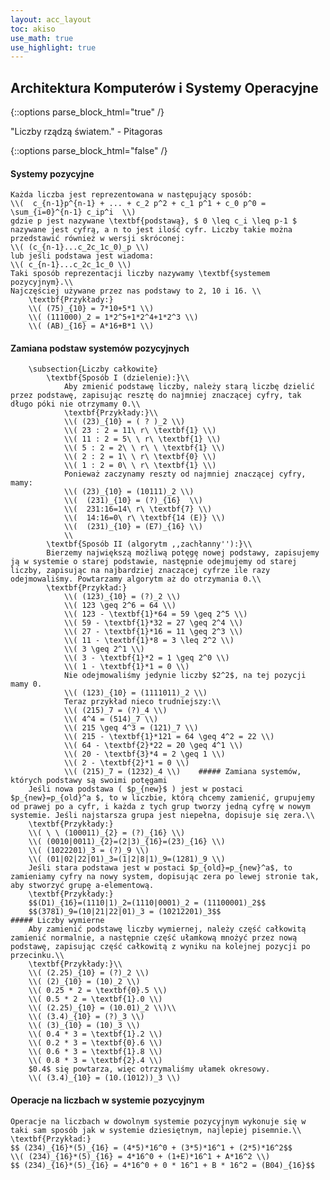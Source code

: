 ```yaml
---
layout: acc_layout
toc: akiso
use_math: true
use_highlight: true
---
```


Architektura Komputerów i Systemy Operacyjne
---

{::options parse_block_html="true" /}
<div class="math-box"><p>"Liczby rządzą światem." - Pitagoras</p></div>
{::options parse_block_html="false" /}

#### Systemy pozycyjne
    Każda liczba jest reprezentowana w następujący sposób:
    \\(  c_{n-1}p^{n-1} + ... + c_2 p^2 + c_1 p^1 + c_0 p^0 = \sum_{i=0}^{n-1} c_ip^i  \\)
    gdzie p jest nazywane \textbf{podstawą}, $ 0 \leq c_i \leq p-1 $ nazywane jest cyfrą, a n to jest ilość cyfr. Liczby takie można przedstawić również w wersji skróconej:
    \\( (c_{n-1}...c_2c_1c_0)_p \\)
    lub jeśli podstawa jest wiadoma:
    \\( c_{n-1}...c_2c_1c_0 \\)
    Taki sposób reprezentacji liczby nazywamy \textbf{systemem pozycyjnym}.\\
    Najczęściej używane przez nas podstawy to 2, 10 i 16. \\
    	\textbf{Przykłady:}
        \\( (75)_{10} = 7*10+5*1 \\)
        \\( (111000)_2 = 1*2^5+1*2^4+1*2^3 \\)
        \\( (AB)_{16} = A*16+B*1 \\)
#### Zamiana podstaw systemów pozycyjnych
    	\subsection{Liczby całkowite}
        	\textbf{Sposób I (dzielenie):}\\
            	Aby zmienić podstawę liczby, należy starą liczbę dzielić przez podstawę, zapisując resztę do najmniej znaczącej cyfry, tak długo póki nie otrzymamy 0.\\
				\textbf{Przykłady:}\\
                \\( (23)_{10} = ( ? )_2 \\)
                \\( 23 : 2 = 11\ r\ \textbf{1} \\)
                \\( 11 : 2 = 5\ \ r\ \textbf{1} \\)
                \\( 5 : 2 = 2\ \ r\ \ \textbf{1} \\)
                \\( 2 : 2 = 1\ \ r\ \textbf{0} \\)
                \\( 1 : 2 = 0\ \ r\ \textbf{1} \\)
                Ponieważ zaczynamy reszty od najmniej znaczącej cyfry, mamy:
                \\( (23)_{10} = (10111)_2 \\)
                \\(  (231)_{10} = (?)_{16}  \\)
                \\(  231:16=14\ r\ \textbf{7} \\)
                \\(  14:16=0\ r\ \textbf{14 (E)} \\)
                \\(  (231)_{10} = (E7)_{16} \\)
                \\
        	\textbf{Sposób II (algorytm ,,zachłanny''):}\\
            Bierzemy największą możliwą potęgę nowej podstawy, zapisujemy ją w systemie o starej podstawie, następnie odejmujemy od starej liczby, zapisując na najbardziej znaczącej cyfrze ile razy odejmowaliśmy. Powtarzamy algorytm aż do otrzymania 0.\\
            \textbf{Przykład:}
            	\\( (123)_{10} = (?)_2 \\)
                \\( 123 \geq 2^6 = 64 \\)
                \\( 123 - \textbf{1}*64 = 59 \geq 2^5 \\)
                \\( 59 - \textbf{1}*32 = 27 \geq 2^4 \\)
                \\( 27 - \textbf{1}*16 = 11 \geq 2^3 \\)
                \\( 11 - \textbf{1}*8 = 3 \leq 2^2 \\)
                \\( 3 \geq 2^1 \\)
                \\( 3 - \textbf{1}*2 = 1 \geq 2^0 \\)
                \\( 1 - \textbf{1}*1 = 0 \\)
                Nie odejmowaliśmy jedynie liczby $2^2$, na tej pozycji mamy 0.
                \\( (123)_{10} = (1111011)_2 \\)
                Teraz przykład nieco trudniejszy:\\
                \\( (215)_7 = (?)_4 \\)
                \\( 4^4 = (514)_7 \\)
                \\( 215 \geq 4^3 = (121)_7 \\)
                \\( 215 - \textbf{1}*121 = 64 \geq 4^2 = 22 \\)
                \\( 64 - \textbf{2}*22 = 20 \geq 4^1 \\)
                \\( 20 - \textbf{3}*4 = 2 \geq 1 \\)
                \\( 2 - \textbf{2}*1 = 0 \\)
                \\( (215)_7 = (1232)_4 \\)    ##### Zamiana systemów, których podstawy są swoimi potęgami
        Jeśli nowa podstawa ( $p_{new}$ ) jest w postaci $p_{new}=p_{old}^a $, to w liczbie, którą chcemy zamienić, grupujemy od prawej po a cyfr, i każda z tych grup tworzy jedną cyfrę w nowym systemie. Jeśli najstarsza grupa jest niepełna, dopisuje się zera.\\
        \textbf{Przykłady:}
        \\( \ \ (100011)_{2} = (?)_{16} \\)
        \\( (0010|0011)_{2}=(2|3)_{16}=(23)_{16} \\)
        \\( (1022201)_3 = (?)_9 \\)
        \\( (01|02|22|01)_3=(1|2|8|1)_9=(1281)_9 \\)
        Jeśli stara podstawa jest w postaci $p_{old}=p_{new}^a$, to zamieniamy cyfry na nowy system, dopisując zera po lewej stronie tak, aby stworzyć grupę a-elementową.
        \textbf{Przykłady:}
        $$(D1)_{16}=(1110|1)_2=(1110|0001)_2 = (11100001)_2$$
        $$(3781)_9=(10|21|22|01)_3 = (10212201)_3$$ 
    ##### Liczby wymierne
        Aby zamienić podstawę liczby wymiernej, należy część całkowitą zamienić normalnie, a następnie część ułamkową mnożyć przez nową podstawę, zapisując część całkowitą z wyniku na kolejnej pozycji po przecinku.\\
        \textbf{Przykłady:}\\
        \\( (2.25)_{10} = (?)_2 \\)
        \\( (2)_{10} = (10)_2 \\)
        \\( 0.25 * 2 = \textbf{0}.5 \\)
        \\( 0.5 * 2 = \textbf{1}.0 \\)
        \\( (2.25)_{10} = (10.01)_2 \\)\\
        \\( (3.4)_{10} = (?)_3 \\)
        \\( (3)_{10} = (10)_3 \\)
        \\( 0.4 * 3 = \textbf{1}.2 \\)
        \\( 0.2 * 3 = \textbf{0}.6 \\)
        \\( 0.6 * 3 = \textbf{1}.8 \\)
        \\( 0.8 * 3 = \textbf{2}.4 \\)
        $0.4$ się powtarza, więc otrzymaliśmy ułamek okresowy.
        \\( (3.4)_{10} = (10.(1012))_3 \\)
#### Operacje na liczbach w systemie pozycyjnym
    Operacje na liczbach w dowolnym systemie pozycyjnym wykonuje się w taki sam sposób jak w systemie dziesiętnym, najlepiej pisemnie.\\
    \textbf{Przykład:}
    $$ (234)_{16}*(5)_{16} = (4*5)*16^0 + (3*5)*16^1 + (2*5)*16^2$$
    \\( (234)_{16}*(5)_{16} = 4*16^0 + (1+E)*16^1 + A*16^2 \\)
    $$ (234)_{16}*(5)_{16} = 4*16^0 + 0 * 16^1 + B * 16^2 = (B04)_{16}$$